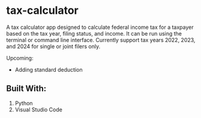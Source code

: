 # tax-calculator

A tax calculator app designed to calculate federal income tax for a taxpayer based on the tax year, filing status, and income. It can be run using the terminal or command line interface. 
Currently support tax years 2022, 2023, and 2024 for single or joint filers only.

Upcoming:
- Adding standard deduction

## Built With:
1. Python
4. Visual Studio Code
